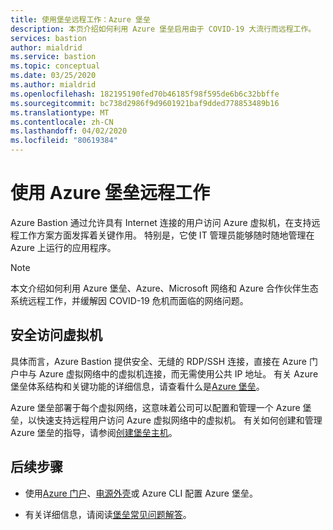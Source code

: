 ```yaml
---
title: 使用堡垒远程工作：Azure 堡垒
description: 本页介绍如何利用 Azure 堡垒启用由于 COVID-19 大流行而远程工作。
services: bastion
author: mialdrid
ms.service: bastion
ms.topic: conceptual
ms.date: 03/25/2020
ms.author: mialdrid
ms.openlocfilehash: 182195190fed70b46185f98f595de6b6c32bbffe
ms.sourcegitcommit: bc738d2986f9d9601921baf9dded778853489b16
ms.translationtype: MT
ms.contentlocale: zh-CN
ms.lasthandoff: 04/02/2020
ms.locfileid: "80619384"
---
```

# <a name="working-remotely-using-azure-bastion"></a>使用 Azure 堡垒远程工作

Azure Bastion 通过允许具有 Internet 连接的用户访问 Azure 虚拟机，在支持远程工作方案方面发挥着关键作用。 特别是，它使 IT 管理员能够随时随地管理在 Azure 上运行的应用程序。

>[!NOTE]
>本文介绍如何利用 Azure 堡垒、Azure、Microsoft 网络和 Azure 合作伙伴生态系统远程工作，并缓解因 COVID-19 危机而面临的网络问题。
>

## <a name="securely-access-virtual-machines"></a>安全访问虚拟机

具体而言，Azure Bastion 提供安全、无缝的 RDP/SSH 连接，直接在 Azure 门户中与 Azure 虚拟网络中的虚拟机连接，而无需使用公共 IP 地址。 有关 Azure 堡垒体系结构和关键功能的详细信息，请查看什么是[Azure 堡垒](bastion-overview.md)。

Azure 堡垒部署于每个虚拟网络，这意味着公司可以配置和管理一个 Azure 堡垒，以快速支持远程用户访问 Azure 虚拟网络中的虚拟机。 有关如何创建和管理 Azure 堡垒的指导，请参阅[创建堡垒主机](bastion-create-host-portal.md)。

## <a name="next-steps"></a>后续步骤

* 使用[Azure 门户](bastion-create-host-portal.md)、[电源外壳](bastion-create-host-powershell.md)或 Azure CLI 配置 Azure 堡垒。

* 有关详细信息，请阅读[堡垒常见问题解答](bastion-faq.md)。
